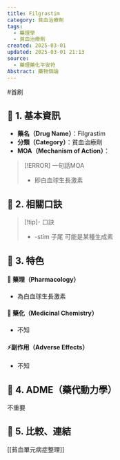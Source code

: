 ```yaml
---
title: Filgrastim
category: 貧血治療劑
tags:
  - 藥理學
  - 貧血治療劑
created: 2025-03-01
updated: 2025-03-01 21:13
source:
  - 藥理藥化平安符
Abstract: 藥物個論
---
```

#首刷
## 🔹 1. 基本資訊
- **藥名（Drug Name）**：Filgrastim
- **分類（Category）**：貧血治療劑
- **MOA（Mechanism of Action）**：
> [!ERROR] 一句話MOA
> - 即白血球生長激素

## 🔹 2. 相關口訣
> [!tip]- 口訣
> - -stim 子尾 可能是某種生成素

## 🔹 3. 特色
#### 🧪 藥理（Pharmacology）

- 為白血球生長激素

#### 🧬 藥化（Medicinal Chemistry）
- 不知


#### ⚡副作用（Adverse Effects）
- 不知


## 🔹 4. ADME（藥代動力學）
 不重要
## 🔹 5. 比較、連結

[[貧血單元病症整理]]
